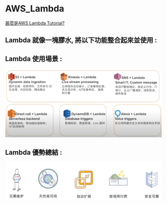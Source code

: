 # AWS_Lambda



[甚麼是AWS Lambda Tutorial?](https://www.youtube.com/watch?v=QWdfFdp5KA8 "進入教學影片")  

## Lambda 就像一塊膠水, 將以下功能整合起來並使用 : 

## Lambda 使用場景 : 

![image](./img/abc.PNG)

## Lambda 優勢總結 : 

![image](./img/b.PNG)
